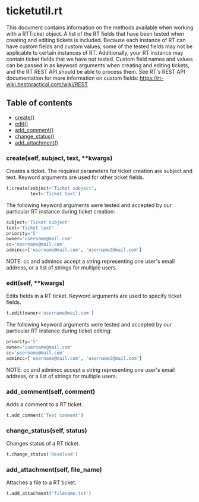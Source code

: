# ticketutil.rt

This document contains information on the methods available when working
with a RTTicket object. A list of the RT fields that have 
been tested when creating and editing tickets is included. Because 
each instance of RT can have custom fields and custom values, some 
of the tested fields may not be applicable to certain instances of 
RT. Additionally, your RT instance may contain ticket fields
that we have not tested. Custom field names and values can be passed in
as keyword arguments when creating and editing tickets, and the RT
REST API should be able to process them. See RT's REST API 
documentation for more information on custom fields: 
https://rt-wiki.bestpractical.com/wiki/REST

## Table of contents
- [create()](#create)
- [edit()](#edit)
- [add_comment()](#comment)
- [change_status()](#status)
- [add_attachment()](#add_attachment)

### create(self, subject, text, \*\*kwargs) <a name="create"></a>

Creates a ticket. The required parameters for ticket creation are
subject and text. Keyword arguments are used for other ticket
fields.

```python
t.create(subject='Ticket subject',
         text='Ticket text')
```

The following keyword arguments were tested and accepted by our
particular RT instance during ticket creation:

```python
subject='Ticket subject'
text='Ticket text'
priority='5'
owner='username@mail.com'
cc='username@mail.com'
admincc=['username@mail.com', 'username2@mail.com']
```

NOTE: cc and admincc accept a string representing one user's email
address, or a list of strings for multiple users.

### edit(self, \*\*kwargs) <a name="edit"></a>

Edits fields in a RT ticket. Keyword arguments are used to 
specify ticket fields.

```python
t.edit(owner='username@mail.com')
```

The following keyword arguments were tested and accepted by our
particular RT instance during ticket editing:

```python
priority='5'
owner='username@mail.com'
cc='username@mail.com'
admincc=['username@mail.com', 'username2@mail.com']
```

NOTE: cc and admincc accept a string representing one user's email
address, or a list of strings for multiple users.

### add_comment(self, comment) <a name="comment"></a>

Adds a comment to a RT ticket.

```python
t.add_comment('Test comment')
```

### change_status(self, status) <a name="status"></a>

Changes status of a RT ticket.

```python
t.change_status('Resolved')
```

### add_attachment(self, file_name) <a name="add_attachment"></a>

Attaches a file to a RT ticket.

```python
t.add_attachment('filename.txt')
```
